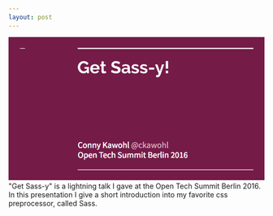 ```yaml
---
layout: post
---
```

[![Get Sass-y](/images/fulls/getsassy.png)](https://www.youtube.com/watch?v=eWgHgAujrW0&feature=youtu.be "'Get Sass-y' is a lightning talk I gave at the Open Tech Summit Berlin 2016.") "Get Sass-y" is a lightning talk I gave at the Open Tech Summit Berlin 2016. In this presentation I give a short introduction into my favorite css preprocessor, called Sass.

